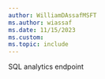 ```yaml
---
author: WilliamDAssafMSFT
ms.author: wiassaf
ms.date: 11/15/2023
ms.custom:
ms.topic: include
---
```

SQL analytics endpoint
